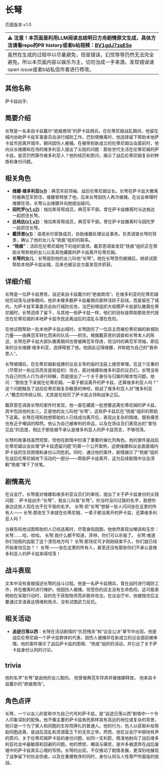# 长弩
页面版本:v1.0
 

| :warning: 注意！本页面是利用LLM阅读总结明日方舟剧情原文生成，具体方法请看repo的PR history或者b站视频：[BV1gdJ7zqESe](https://www.bilibili.com/video/BV1gdJ7zqESe/)         |
|:----------------------------|
| 虽然在生成的过程中以尽量避免，但是错误，幻觉等等仍然无法完全避免。所以本页面内容以娱乐为主，切勿当成一手来源。发现错误请open issue或者b站私信作者进行修改。|



## 其他名称
萨卡兹凶手;
## 简要介绍
长弩是一名来自卡兹戴尔“疤痕商场”的萨卡兹佣兵。在伦蒂尼姆战乱期间，他留在城内协助萨卡兹军事委员会进行城防工作。巴别塔撤离时，他选择留下帮助本地萨卡兹市民离开城市，期间因伤人被捕。在被带到新成立的伦蒂尼姆议会面前时，他向议长维娜和在场的维多利亚人提出了尖锐的问题：那些世代生活在伦蒂尼姆的萨卡兹，是否仍然算作维多利亚人？他的经历和质问，揭示了战后伦蒂尼姆复杂的种族和身份问题。
## 相关角色
-   **维娜·维多利亚([v1](char_1019_siege2.md))**：典范军前领袖、战后伦蒂尼姆议长。长弩在萨卡兹大撤离时被典范军抓住，维娜曾释放了他。后来长弩因伤人再次被捕，在议会审理时维娜在场，长弩认出维娜并向她提出疑问。
-   **因陀罗([v1](char_155_tiger.md),[v2](../char_v3/char_155_tiger.md))**：格拉斯哥帮成员，典范军干部。曾在萨卡兹撤离时与达格达一起抓住长弩。
-   **达格达([v1](char_157_dagda.md),[v2](../char_v3/char_157_dagda.md))**：格拉斯哥帮成员，典范军干部。曾在萨卡兹撤离时与因陀罗一起抓住长弩。
-   **戴菲恩([v1](char_4110_delphn.md))**：温德米尔家族成员，协助维娜处理议会事务。负责调查长弩的背景，确认了他的女儿与“铣痕”组织的联系。
-   **“铣痕”**：活跃在伦蒂尼姆地下的组织首领。戴菲恩调查发现“铣痕”组织正在帮助长弩和他的女儿以及其他藏匿的萨卡兹离开伦蒂尼姆。
-   **长弩的女儿**：长弩提到他的女儿叫他“长弩”。她在长弩受伤被捕后，继续试图帮助本地萨卡兹出城，后来也被议会方面发现并抓获。
## 详细介绍
长弩是一位萨卡兹男性，自述来自卡兹戴尔的“疤痕商场”。在维多利亚的伦蒂尼姆经历动荡与战争期间，他并未像多数萨卡兹雇佣兵那样活跃于前线，而是留在了城内，为萨卡兹军事委员会执行城防任务。当巴别塔组织大规模萨卡兹部队撤离伦蒂尼姆时，长弩选择了留下，与其他一些萨卡兹一样，他们的目标是帮助那些世代居住在伦蒂尼姆的本地萨卡兹市民逃离战后的混乱与潜在危险。

在他试图帮助一批本地萨卡兹出城时，长弩因伤了一位店主而被伦蒂尼姆的新城防力量——由典范军转化而来的队伍——抓住。根据戴菲恩的调查和长弩本人的陈述，长弩在萨卡兹大部队撤离期间也曾被典范军俘虏，但当时的典范军领袖，即后来的议长维娜·维多利亚，选择释放了他。他因此记得维娜，并称她为自己的“救命恩人”。

长弩被捕后，在伦蒂尼姆新组建的议会主导的临时法庭上接受审理。在这个庄重的（尽管对一些议员而言是局促的）场合，面对维娜和维多利亚的议员们，长弩没有为自己的伤人行为进行辩解，而是提出了一个关于身份与归属的根本性问题。他问：“那些生下来就在伦蒂尼姆，一辈子都没离开的萨卡兹，还算维多利亚人吗？” 这个问题触及了战后伦蒂尼姆复杂敏感的神经，挑战了维多利亚人对“维多利亚人”概念的传统认知，尤其是在经历了萨卡兹占领和战争之后。

戴菲恩在调查长弩的案件时发现，他一直在藏匿一批想要逃离伦蒂尼姆的萨卡兹，其中包括他的女儿，正是他的女儿叫他“长弩”。这些萨卡兹后在“铣痕”组织的帮助下逃离。长弩在得知他想帮助的人已经成功离开后，表现出复杂的情绪，既有痛苦也有近乎嘲讽的释然。他认为自己被审判的命运，以及在场议员们表现出的“害怕见血”的态度，相比于那些被不承认是维多利亚人的萨卡兹而言，不够坦荡。

长弩的故事线虽然短暂，但他在剧情中扮演了重要的催化剂角色。他的案件是战后伦蒂尼姆议会处理“萨卡兹遗留问题”的第一个公开案例，迫使维娜和议会直面城内萨卡兹的生存困境和身份认同危机。同时，通过他的案件，剧情揭示了“铣痕”组织在战后伦蒂尼姆地下活动的一部分——帮助萨卡兹离开，这为后续剧情中议会清剿“铣痕”埋下了伏笔。
## 剧情高光
在议会厅，长弩面对维娜和维多利亚议员们的审视，提出了关于萨卡兹身份的尖锐问题：
萨卡兹凶手:“长弩”，我女儿叫我“长弩”。你当时没问过我的名字，我想你身边这些人现在也不在乎我的名字。
长弩:但“长弩”想替一些人问问坐在这里的所有人——
长弩:那些生下来就在伦蒂尼姆，一辈子都没离开的萨卡兹，还算维多利亚人吗？

当被告知他试图帮助的人已经逃离时，尽管身陷囹圄，他依然表现出嘲讽和无奈：
长弩:......哈，哈哈。
长弩:我什么都不知道，菲林，你们可以杀我了。
长弩:难道你们怕我的血脏了这个漂亮地方吗？
长弩:那场仗可才刚刚结束不久，你们就已经开始害怕见血？！
长弩:——坐在这里的所有人，甚至还没有那些你们不承认是维多利亚人的萨卡兹来得坦荡！
## 战斗表现
文本中没有直接描述长弩的战斗过程。他是一名萨卡兹佣兵，曾在战时进行城防工作，并在撤离时进行掩护。他因伤人被捕，但受伤的店主没有生命危险。这可能表明他在采取行动时，目的在于获取物资而非致命攻击。在议会厅中，他被按住后主要通过言语表达情绪和观点，没有试图武力反抗。
## 相关活动
-   **追迹日落以西**：长弩在活动剧情的“仇怨残余”和“议会公决”章节中出现。他是战后伦蒂尼姆一个萨卡兹群体的代表，因伤人被捕并在新成立的议会面前被审理。他的案件揭示了战后萨卡兹的困境、“铣痕”组织的活动，并引出了关于萨卡兹身份认同的讨论。
## trivia
他的名字“长弩”是由他的女儿取的。
他曾被典范军俘虏并被维娜释放。
他来自卡兹戴尔的“疤痕商场”。
## 角色点评
长弩，一个以女儿的爱称作为自己代号的萨卡兹，是“追迹日落以西”剧情中一个令人印象深刻的配角。他不像主要的萨卡兹角色那样具有高远的地位或复杂的背景，他只是一个为了家人和同胞的生存而挣扎的普通人。他的行为，伤人以获取补给帮助同胞逃离，是战后混乱和资源匮乏下的无奈之举。然而，他在议会厅中掷地有声的质问，关于伦蒂尼姆萨卡兹的身份问题，如同一支利箭，精准地射向了战后维多利亚社会中最敏感和回避的问题。他的愤怒、嘲讽与痛苦，是许多被遗弃在战后废墟中的萨卡兹真实心境的写照。长弩的出现，不仅推动了剧情发展，更深刻地展现了战争留下的社会伤痕，以及在重建秩序的同时，身份认同与人性尊严所面临的挑战。